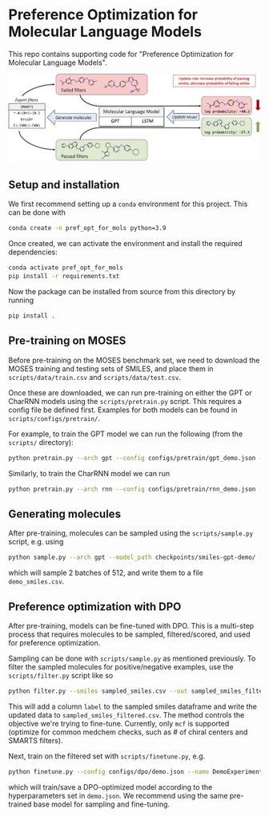 # Preference Optimization for Molecular Language Models

This repo contains supporting code for "Preference Optimization for Molecular Language Models".


![Alt text](pref_opt_for_mols/pref-opt-schematic.png?raw=true "Title")

## Setup and installation

We first recommend setting up a `conda` environment for this project. This can be done with

```bash
conda create -n pref_opt_for_mols python=3.9
```

Once created, we can activate the environment and install the required dependencies:

```bash
conda activate pref_opt_for_mols
pip install -r requirements.txt
```

Now the package can be installed from source from this directory by running

```bash
pip install .
```

## Pre-training on MOSES

Before pre-training on the MOSES benchmark set, we need to download the MOSES training and testing sets of SMILES, and place them in `scripts/data/train.csv` and `scripts/data/test.csv`.

Once these are downloaded, we can run pre-training on either the GPT or CharRNN models using the `scripts/pretrain.py` script. This requires a config file be defined first. Examples for both models can be found in `scripts/configs/pretrain/`.

For example, to train the GPT model we can run the following (from the `scripts/` directory):

```bash
python pretrain.py --arch gpt --config configs/pretrain/gpt_demo.json --device 0
```

Similarly, to train the CharRNN model we can run

```bash
python pretrain.py --arch rnn --config configs/pretrain/rnn_demo.json --device 0
```

## Generating molecules

After pre-training, molecules can be sampled using the `scripts/sample.py` script, e.g. using

```bash
python sample.py --arch gpt --model_path checkpoints/smiles-gpt-demo/ --num_batches 2 --batch_size 512  --out demo_smiles.csv --device 0
```

which will sample 2 batches of 512, and write them to a file `demo_smiles.csv`.

## Preference optimization with DPO

After pre-training, models can be fine-tuned with DPO. This is a multi-step process that requires molecules to be sampled, filtered/scored, and used for preference optimization.

Sampling can be done with `scripts/sample.py` as mentioned previously. To filter the sampled molecules for positive/negative examples, use the `scripts/filter.py` script like so

```bash
python filter.py --smiles sampled_smiles.csv --out sampled_smiles_filtered.csv --method mcf --batch_size 128
```

This will add a column `label` to the sampled smiles dataframe and write the updated data to `sampled_smiles_filtered.csv`. The method controls the objective we're trying to fine-tune. Currently, only `mcf` is supported (optimize for common medchem checks, such as # of chiral centers and SMARTS filters).

Next, train on the filtered set with `scripts/finetune.py`, e.g.

```bash
python finetune.py --config configs/dpo/demo.json --name DemoExperiment --device 0
```

which will train/save a DPO-optimized model according to the hyperparameters set in `demo.json`. We recommend using the same pre-trained base model for sampling and fine-tuning.
